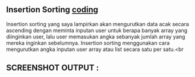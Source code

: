 ## Insertion Sorting <a href="https://github.com/kireikireina/Tugas-ASD/blob/6351571bed71eb5b791935079e09b7c3b6de7845/Sorting/Insertion%20Sorting/Insertion%20Sorting%20tugas.c"> coding</a><br>
Insertion sorting yang saya lampirkan akan mengurutkan data acak secara ascending dengan meminta inputan user untuk berapa banyak array yang diinginkan user, lalu user memasukan angka sebanyak jumlah array yang mereka inginkan sebelumnya. Insertion sorting menggunakan cara mengurutkan angka inputan user array atau list secara satu per satu.<br<br>

## SCREENSHOT OUTPUT : <br>
<img src="">
